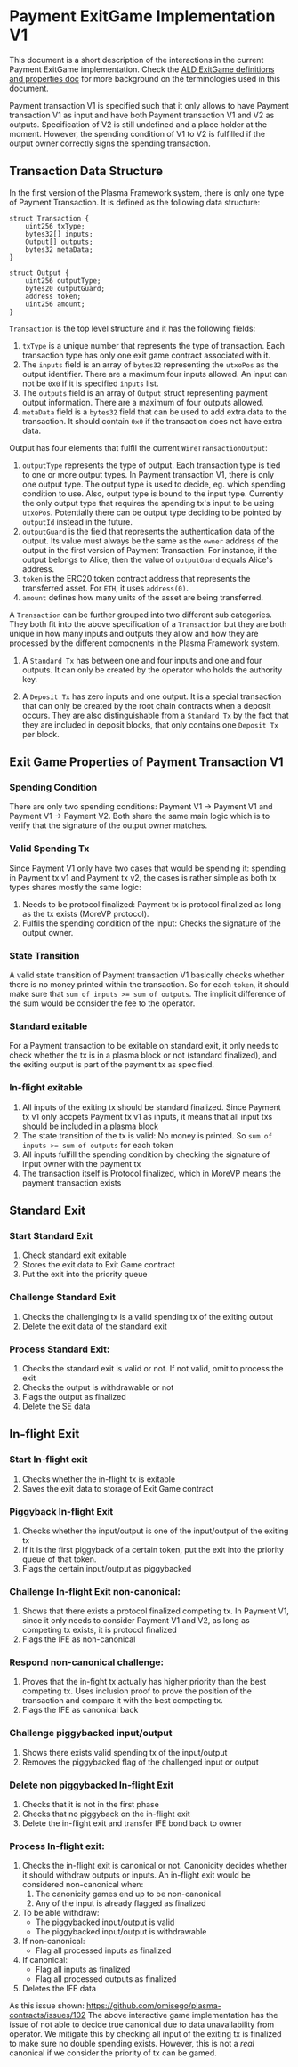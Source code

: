 # Payment ExitGame Implementation V1

This document is a short description of the interactions in the current Payment ExitGame implementation. Check the [ALD ExitGame definitions and properties doc](./ald-exit-game-definitions-and-properties.md) for more background on the terminologies used in this document.

Payment transaction V1 is specified such that it only allows to have Payment transaction V1 as input and have both Payment transaction V1 and V2 as outputs. Specification of V2 is still undefined and a place holder at the moment. However, the spending condition of V1 to V2 is fulfilled if the output owner correctly signs the spending transaction.

## Transaction Data Structure

In the first version of the Plasma Framework system, there is only one type of Payment Transaction.  It is defined as the following data structure:

```
struct Transaction {
    uint256 txType;
    bytes32[] inputs;
    Output[] outputs;
    bytes32 metaData;
}

struct Output {
    uint256 outputType;
    bytes20 outputGuard;
    address token;
    uint256 amount;
}
```

`Transaction` is the top level structure and it has the following fields:
1. `txType` is a unique number that represents the type of transaction. Each transaction type has only one exit game contract associated with it. 
1. The `inputs` field is an array of `bytes32` representing the `utxoPos` as the output identifier. There are a maximum four inputs allowed. An input can not be `0x0` if it is specified `inputs` list. 
1. The `outputs` field is an array of `Output` struct representing payment output information. There are a maximum of four outputs allowed. 
1. `metaData` field is a `bytes32` field that can be used to add extra data to the transaction. It should contain `0x0` if the transaction does not have extra data.

Output has four elements that fulfil the current `WireTransactionOutput`:
1. `outputType` represents the type of output. Each transaction type is tied to one or more output types. In Payment transaction V1, there is only one output type. The output type is used to decide, eg. which spending condition to use. Also, output type is bound to the input type. Currently the only output type that requires the spending tx's input to be using `utxoPos`. Potentially there can be output type deciding to be pointed by `outputId` instead in the future.
1. `outputGuard` is the field that represents the authentication data of the output. Its value must always be the same as the `owner` address of the output in the first version of Payment Transaction. For instance, if the output belongs to Alice, then the value of `outputGuard` equals Alice's address.
1. `token` is the ERC20 token contract address that represents the transferred asset. For `ETH`, it uses `address(0)`.
1. `amount` defines how many units of the asset are being transferred.

A `Transaction` can be further grouped into two different sub categories. They both fit into the above specification of a `Transaction` but they are both unique in how many inputs and outputs they allow and how they are processed by the different components in the Plasma Framework system. 

1. A `Standard Tx` has between one and four inputs and one and four outputs. It can only be created by the operator who holds the authority key. 

1. A `Deposit Tx` has zero inputs and one output. It is a special transaction that can only be created by the root chain contracts when a deposit occurs. They are also distinguishable from a `Standard Tx` by the fact that they are included in deposit blocks, that only contains one `Deposit Tx` per block. 


## Exit Game Properties of Payment Transaction V1

### Spending Condition
There are only two spending conditions: Payment V1 -> Payment V1 and Payment V1 -> Payment V2. Both share the same main logic which is to verify that the signature of the output owner matches.

### Valid Spending Tx
Since Payment V1 only have two cases that would be spending it: spending in Payment tx v1 and Payment tx v2, the cases is rather simple as both tx types shares mostly the same logic:

1. Needs to be protocol finalized: Payment tx is protocol finalized as long as the tx exists (MoreVP protocol).
1. Fulfils the spending condition of the input: Checks the signature of the output owner.

### State Transition
A valid state transition of Payment transaction V1 basically checks whether there is no money printed within the transaction. So for each `token`, it should make sure that `sum of inputs >= sum of outputs`. The implicit difference of the sum would be consider the fee to the operator.

### Standard exitable
For a Payment transaction to be exitable on standard exit, it only needs to check whether the tx is in a plasma block or not (standard finalized), and the exiting output is part of the payment tx as specified.

### In-flight exitable
1. All inputs of the exiting tx should be standard finalized. Since Payment tx v1 only accpets Payment tx v1 as inputs, it means that all input txs should be included in a plasma block
1. The state transition of the tx is valid: No money is printed. So `sum of inputs >= sum of outputs` for each token
1. All inputs fulfill the spending condition by checking the signature of input owner with the payment tx
1. The transaction itself is Protocol finalized, which in MoreVP means the payment transaction exists

## Standard Exit

### Start Standard Exit
1. Check standard exit exitable
1. Stores the exit data to Exit Game contract
1. Put the exit into the priority queue

### Challenge Standard Exit
1. Checks the challenging tx is a valid spending tx of the exiting output
1. Delete the exit data of the standard exit

### Process Standard Exit:
1. Checks the standard exit is valid or not. If not valid, omit to process the exit
1. Checks the output is withdrawable or not
1. Flags the output as finalized
1. Delete the SE data

## In-flight Exit

### Start In-flight exit
1. Checks whether the in-flight tx is exitable
1. Saves the exit data to storage of Exit Game contract

### Piggyback In-flight Exit
1. Checks whether the input/output is one of the input/output of the exiting tx
1. If it is the first piggyback of a certain token, put the exit into the priority queue of that token.
1. Flags the certain input/output as piggybacked

### Challenge In-flight Exit non-canonical:
1. Shows that there exists a protocol finalized competing tx. In Payment V1, since it only needs to consider Payment V1 and V2, as long as competing tx exists, it is protocol finalized
1. Flags the IFE as non-canonical

### Respond non-canonical challenge:
1. Proves that the in-fight tx actually has higher priority than the best competing tx. Uses inclusion proof to prove the position of the transaction and compare it with the best competing tx.
1. Flags the IFE as canonical back

### Challenge piggybacked input/output
1. Shows there exists valid spending tx of the input/output
1. Removes the piggybacked flag of the challenged input or output

### Delete non piggybacked In-flight Exit
1. Checks that it is not in the first phase
1. Checks that no piggyback on the in-flight exit
1. Delete the in-flight exit and transfer IFE bond back to owner

### Process In-flight exit:
1. Checks the in-flight exit is canonical or not. Canonicity decides whether it should withdraw outputs or inputs. An in-flight exit would be considered non-canonical when:
   1. The canonicity games end up to be non-canonical
   1. Any of the input is already flagged as finalized
1. To be able withdraw:
    - The piggybacked input/output is valid
    - The piggybacked input/output is withdrawable
1. If non-canonical:
    - Flag all processed inputs as finalized
1. If canonical:
    - Flag all inputs as finalized
    - Flag all processed outputs as finalized
1. Deletes the IFE data

As this issue shown: https://github.com/omisego/plasma-contracts/issues/102
The above interactive game implementation has the issue of not able to decide true canonical due to data unavailability from operator. We mitigate this by checking all input of the exiting tx is finalized to make sure no double spending exists. However, this is not a _real_ canonical if we consider the priority of tx can be gamed.
 
